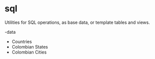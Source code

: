 # sql
Utilities for SQL operations, as base data, or template tables and views.

-data
  - Countries
  - Colombian States
  - Colombian Cities
